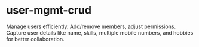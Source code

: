 # user-mgmt-crud
Manage users efficiently. Add/remove members, adjust permissions. Capture user details like name, skills, multiple mobile numbers, and hobbies for better collaboration.
